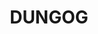 ---
lastmod: '2025-04-06T06:05:20+00:00'
latitude: -32.239696
layout: suburb
longitude: 151.685456
postcode: '2420'
state: NSW
title: DUNGOG
url: /nsw/dungog/
---